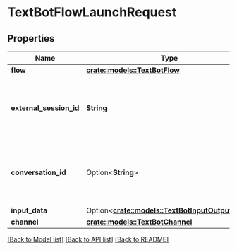 # TextBotFlowLaunchRequest

## Properties

Name | Type | Description | Notes
------------ | ------------- | ------------- | -------------
**flow** | [**crate::models::TextBotFlow**](TextBotFlow.md) |  | 
**external_session_id** | **String** | The ID of the external session that is associated with the bot flow. | 
**conversation_id** | Option<**String**> | A conversation ID to associate with the bot flow, if available. | [optional]
**input_data** | Option<[**crate::models::TextBotInputOutputData**](TextBotInputOutputData.md)> |  | [optional]
**channel** | [**crate::models::TextBotChannel**](TextBotChannel.md) |  | 

[[Back to Model list]](../README.md#documentation-for-models) [[Back to API list]](../README.md#documentation-for-api-endpoints) [[Back to README]](../README.md)


